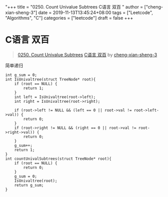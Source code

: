 "+++
title = "0250. Count Univalue Subtrees C语言 双百 "
author = ["cheng-xian-sheng-3"]
date = 2019-11-13T13:45:24+08:00
tags = ["Leetcode", "Algorithms", "C"]
categories = ["leetcode"]
draft = false
+++

# C语言 双百

> [0250. Count Univalue Subtrees](https://leetcode-cn.com/problems/count-univalue-subtrees/)
> [C语言 双百](https://leetcode-cn.com/problems/count-univalue-subtrees/solution/cyu-yan-shuang-bai-by-cheng-xian-sheng-3/) by [cheng-xian-sheng-3](https://leetcode-cn.com/u/cheng-xian-sheng-3/)

简单递归
```
int g_sum = 0;
int IsUnivaltree(struct TreeNode* root){
    if (root == NULL) {
        return 1;
    }
    int left = IsUnivaltree(root->left);
    int right = IsUnivaltree(root->right);

    if (root->left != NULL && (left == 0 || root->val != root->left->val)) {
        return 0;
    } 
    if (root->right != NULL && (right == 0 || root->val != root->right->val)) {
        return 0;
    }
    g_sum++;
    return 1;
}
int countUnivalSubtrees(struct TreeNode* root){
    if (root == NULL) {
        return 0;
    }
    g_sum = 0;
    IsUnivaltree(root);
    return g_sum;
}
```
